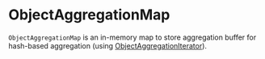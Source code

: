 # ObjectAggregationMap

`ObjectAggregationMap` is an in-memory map to store aggregation buffer for hash-based aggregation (using [ObjectAggregationIterator](ObjectAggregationIterator.md)).

